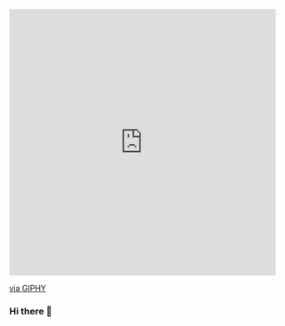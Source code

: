 <iframe src="https://giphy.com/embed/PTBVMsYIOB0SBP4MVe" width="480" height="480" frameBorder="0" class="giphy-embed" allowFullScreen></iframe><p><a href="https://giphy.com/gifs/matrix-binary-code-PTBVMsYIOB0SBP4MVe">via GIPHY</a></p>


### Hi there 👋


<!--
**stazcp/stazcp** is a ✨ _special_ ✨ repository because its `README.md` (this file) appears on your GitHub profile.

Here are some ideas to get you started:

- 🔭 I’m currently working on ...
- 🌱 I’m currently learning ...
- 👯 I’m looking to collaborate on ...
- 🤔 I’m looking for help with ...
- 💬 Ask me about ...
- 📫 How to reach me: ...
- 😄 Pronouns: ...
- ⚡ Fun fact: ...
-->
